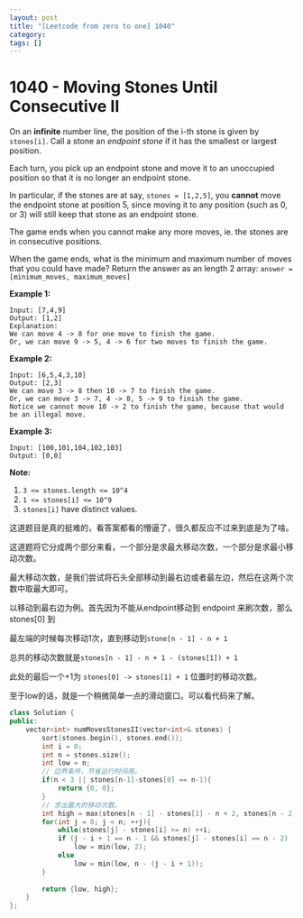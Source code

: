 ```yaml
---
layout: post
title: "[Leetcode from zero to one] 1040"
category: 
tags: []
---
```


# 1040 - Moving Stones Until Consecutive II

On an **infinite** number line, the position of the i-th stone is given by `stones[i]`.  Call a stone an *endpoint stone* if it has the smallest or largest position.

Each turn, you pick up an endpoint stone and move it to an unoccupied position so that it is no longer an endpoint stone.

In particular, if the stones are at say, `stones = [1,2,5]`, you **cannot** move the endpoint stone at position 5, since moving it to any position (such as 0, or 3) will still keep that stone as an endpoint stone.

The game ends when you cannot make any more moves, ie. the stones are in consecutive positions.

When the game ends, what is the minimum and maximum number of moves that you could have made?  Return the answer as an length 2 array: `answer = [minimum_moves, maximum_moves]`

 

**Example 1:**

```
Input: [7,4,9]
Output: [1,2]
Explanation: 
We can move 4 -> 8 for one move to finish the game.
Or, we can move 9 -> 5, 4 -> 6 for two moves to finish the game.
```

**Example 2:**

```
Input: [6,5,4,3,10]
Output: [2,3]
We can move 3 -> 8 then 10 -> 7 to finish the game.
Or, we can move 3 -> 7, 4 -> 8, 5 -> 9 to finish the game.
Notice we cannot move 10 -> 2 to finish the game, because that would be an illegal move.
```

**Example 3:**

```
Input: [100,101,104,102,103]
Output: [0,0]
```

 

**Note:**

1. `3 <= stones.length <= 10^4`
2. `1 <= stones[i] <= 10^9`
3. `stones[i]` have distinct values.



这道题目是真的挺难的，看答案都看的懵逼了，很久都反应不过来到底是为了啥。

这道题将它分成两个部分来看，一个部分是求最大移动次数，一个部分是求最小移动次数。

最大移动次数，是我们尝试将石头全部移动到最右边或者最左边，然后在这两个次数中取最大即可。

以移动到最右边为例。首先因为不能从endpoint移动到 endpoint 来刷次数，那么stones[0] 到 

最左端的时候每次移动1次，直到移动到`stone[n - 1] - n + 1`

总共的移动次数就是`stones[n - 1] - n + 1 - (stones[1]) + 1`

此处的最后一个+1为 `stones[0] -> stones[1] + 1` 位置时的移动次数。

至于low的话，就是一个稍微简单一点的滑动窗口。可以看代码来了解。

```c++
class Solution {
public:
    vector<int> numMovesStonesII(vector<int>& stones) {
        sort(stones.begin(), stones.end());
        int i = 0;
        int n = stones.size();
        int low = n;
      	// 边界条件，节省运行时间用。
        if(n < 3 || stones[n-1]-stones[0] == n-1){
            return {0, 0};
        }
        // 求出最大的移动次数。
        int high = max(stones[n - 1] - stones[1] - n + 2, stones[n - 2] - stones[0] - n + 2);
        for(int j = 0; j < n; ++j){
            while(stones[j] - stones[i] >= n) ++i;
            if (j - i + 1 == n - 1 && stones[j] - stones[i] == n - 2)
                low = min(low, 2);
            else
                low = min(low, n - (j - i + 1));
        }
        
        return {low, high};
    }
};
```

